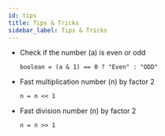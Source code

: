 ```yaml
---
id: tips
title: Tips & Tricks
sidebar_label: Tips & Tricks
---
```

- Check if the number (a) is even or odd

    ``` boolean = (a & 1) == 0 ? "Even" : "ODD" ```
- Fast multiplication number (n) by factor 2
    
    ``` n = n << 1 ```
- Fast division number (n) by factor 2
    
    ``` n = n >> 1 ```
